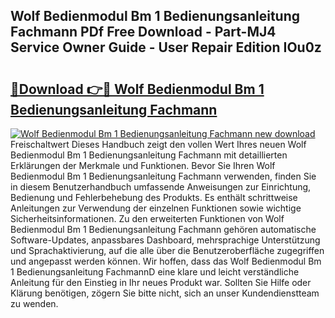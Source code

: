 ## Wolf Bedienmodul Bm 1 Bedienungsanleitung Fachmann PDf Free Download - Part-MJ4 Service Owner Guide - User Repair Edition IOu0z

# <h2><a href="http://df22qz.blite.top/?on=Wolf+Bedienmodul+Bm+1+Bedienungsanleitung+Fachmann">🔗Download 👉🔴 Wolf Bedienmodul Bm 1 Bedienungsanleitung Fachmann</a></h2>

[![Wolf Bedienmodul Bm 1 Bedienungsanleitung Fachmann new download](https://i.imgur.com/lujVjoI.png)](http://df22qz.blite.top/?on=Wolf+Bedienmodul+Bm+1+Bedienungsanleitung+Fachmann)
Freischaltwert Dieses Handbuch zeigt den vollen Wert Ihres neuen Wolf Bedienmodul Bm 1 Bedienungsanleitung Fachmann mit detaillierten Erklärungen der Merkmale und Funktionen. Bevor Sie Ihren Wolf Bedienmodul Bm 1 Bedienungsanleitung Fachmann verwenden, finden Sie in diesem Benutzerhandbuch umfassende Anweisungen zur Einrichtung, Bedienung und Fehlerbehebung des Produkts. Es enthält schrittweise Anleitungen zur Verwendung der einzelnen Funktionen sowie wichtige Sicherheitsinformationen. Zu den erweiterten Funktionen von Wolf Bedienmodul Bm 1 Bedienungsanleitung Fachmann gehören automatische Software-Updates, anpassbares Dashboard, mehrsprachige Unterstützung und Sprachaktivierung, auf die alle über die Benutzeroberfläche zugegriffen und angepasst werden können. Wir hoffen, dass das Wolf Bedienmodul Bm 1 Bedienungsanleitung FachmannD eine klare und leicht verständliche Anleitung für den Einstieg in Ihr neues Produkt war. Sollten Sie Hilfe oder Klärung benötigen, zögern Sie bitte nicht, sich an unser Kundendienstteam zu wenden.
